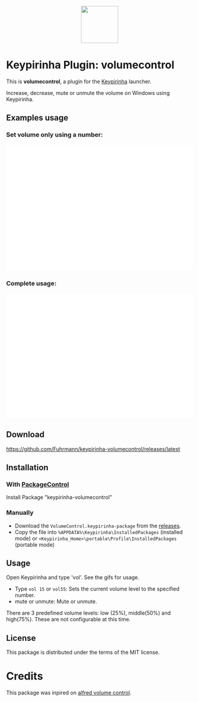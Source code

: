<p align="center">
  <img src="src/volumecontrol.ico" width="100" height="100" />
</p>

# Keypirinha Plugin: volumecontrol

This is **volumecontrol**, a plugin for the
[Keypirinha](http://keypirinha.com) launcher.

Increase, decrease, mute or unmute the volume on Windows using Keypirinha.

## Examples usage

### Set volume only using a number:
![UsageNumber](usage_number.gif)

### Complete usage:
![UsageFull](usage_full.gif)

## Download
https://github.com/Fuhrmann/keypirinha-volumecontrol/releases/latest

## Installation

### With [PackageControl](https://github.com/ueffel/Keypirinha-PackageControl)

Install Package "keypirinha-volumecontrol"

### Manually

* Download the `VolumeControl.keypirinha-package` from the [releases](https://github.com/Fuhrmann/keypirinha-volumecontrol/releases/latest).
* Copy the file into `%APPDATA%\Keypirinha\InstalledPackages` (installed mode) or
  `<Keypirinha_Home>\portable\Profile\InstalledPackages` (portable mode)

## Usage

Open Keypirinha and type 'vol'. See the gifs for usage.
- Type `vol 15` or `vol55`: Sets the current volume level to the specified number.
- mute or unmute: Mute or unmute.

There are 3 predefined volume levels: low (25%), middle(50%) and high(75%). These are not configurable at this time.

## License

This package is distributed under the terms of the MIT license.

# Credits
This package was inpired on [alfred volume control](https://github.com/raulchen/alfred-volume-control).
